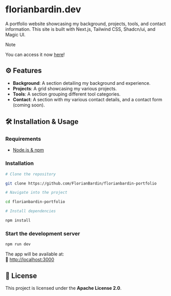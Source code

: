 # florianbardin.dev

A portfolio website showcasing my background, projects, tools, and contact information. This site is built with Next.js, Tailwind CSS, Shadcn/ui, and Magic UI.

> [!NOTE]
> You can access it now [here]()!

## ⚙️ Features

- **Background**: A section detailing my background and experience.
- **Projects**: A grid showcasing my various projects.
- **Tools**: A section grouping different tool categories.
- **Contact**: A section with my various contact details, and a contact form (coming soon).

## 🛠️ Installation & Usage

### Requirements

- [Node.js & npm](https://nodejs.org/)

### Installation

```bash
# Clone the repository

git clone https://github.com/FlorianBardin/florianbardin-portfolio

# Navigate into the project

cd florianbardin-portfolio

# Install dependencies

npm install
```

### Start the development server

```bash
npm run dev
```

The app will be available at:  
🔗 [http://localhost:3000](http://localhost:3000)

## 📜 License

This project is licensed under the **Apache License 2.0**.
